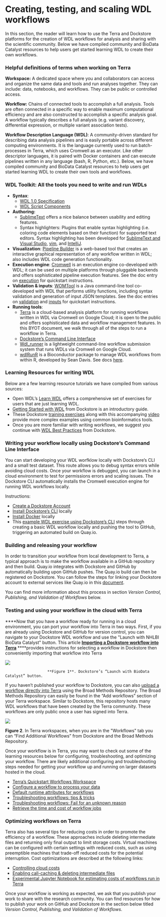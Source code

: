# Creating, testing, and scaling WDL workflows

In this section, the reader will learn how to use the Terra and Dockstore platforms for the creation of WDL workflows for analysis and sharing with the scientific community. Below we have compiled community and BioData Catalyst resources to help users get started learning WDL to create their own workflows.

### Helpful definitions of terms when working on Terra

**Workspace:** A dedicated space where you and collaborators can access and organize the same data and tools and run analyses together. They can include: data, notebooks, and workflows. They can be public or controlled access.

**Workflow:** Chains of connected tools to accomplish a full analysis. Tools are often connected in a specific way to enable maximum computational efficiency and are also constructed to accomplish a specific analysis goal. A workflow typically describes a full analysis \(e.g. variant discovery, differential expression, or multiple variant association tests\).

**Workflow Description Language \(WDL\)**: A community-driven standard for describing data analysis pipelines and is easily portable across different computing environments. It is the language currently used to run batch-processes in Terra, which uses Cromwell as an executor. Like other descriptor languages, it is paired with Docker containers and can execute pipelines written in any language \(bash, R, Python, etc.\). Below, we have compiled community and BioData Catalyst resources to help users get started learning WDL to create their own tools and workflows.  


### WDL Toolkit: All the tools you need to write and run WDLs

* **Syntax**:
  * [WDL 1.0 Specification](https://github.com/openwdl/wdl/blob/main/versions/1.0/SPEC.md)
  * [WDL Script Components](https://support.terra.bio/hc/en-us/sections/360007350012-Script-Components)
* **Authoring:** 
  * [SublimeText](https://www.sublimetext.com/) offers a nice balance between usability and editing features.
  * Syntax highlighters: Plugins that enable syntax highlighting \(i.e. coloring code elements based on their function\) for supported text editors. Syntax highlighting has been developed for [SublimeText and Visual Studio](https://github.com/broadinstitute/wdl-sublime-syntax-highlighter), [vim](https://github.com/broadinstitute/vim-wdl), and [IntelliJ](https://github.com/broadinstitute/winstanley#winstanley-an-intellij-plug-in-for-wdl).
* **Visualization**: [Pipeline Builder](http://pb.opensource.epam.com/) is a web-based tool that creates an interactive graphical representation of any workflow written in WDL; also includes WDL code generation functionality. 
* **Execution engine**: [Cromwell](https://support.terra.bio/hc/en-us/articles/360037487871-Execute-) is an execution engine co-developed with WDL; it can be used on multiple platforms through pluggable backends and offers sophisticated pipeline execution features. See the doc entry on [execution](https://support.terra.bio/hc/en-us/articles/360037487871) for quickstart instructions.
* **Validation & inputs**: [WOMTool](https://cromwell.readthedocs.io/en/stable/WOMtool/) is a Java command-line tool co-developed with WDL that performs utility functions, including syntax validation and generation of input JSON templates. See the doc entries on [validation](https://support.terra.bio/hc/en-us/articles/360037486851) and [inputs](https://support.terra.bio/hc/en-us/articles/360037120252) for quickstart instructions.
* **Running tools**:
  * [Terra](https://support.terra.bio/hc/en-us/sections/360008068731-BioData-Catalyst) is a cloud-based analysis platform for running workflows written in WDL via Cromwell on Google Cloud; it is open to the public and offers sophisticated data and workflow management features. In this BYOT document, we walk through all of the steps to run a workflow in Terra. 
  * [Dockstore’s Command Line Interface](https://dockstore.org/quick-start)
  * [Wdl\_runner](https://github.com/broadinstitute/wdl-runner) is a lightweight command-line workflow submission system that runs WDLs via Cromwell on Google Cloud.
  * [wdlRunR](https://github.com/seandavi/wdlRunR) is a Bioconductor package to manage WDL workflows from within R, developed by Sean Davis. See docs [here](https://seandavi.github.io/wdlRunR/).

### Learning Resources for writing WDL

Below are a few learning resource tutorials we have compiled from various sources:

* Open WDL’s [Learn WDL](https://github.com/openwdl/learn-wdl) offers a comprehensive set of exercises for users that are just learning WDL. 
* [Getting Started with WDL](https://docs.dockstore.org/en/develop/getting-started/getting-started-with-wdl.html) from Dockstore is an introductory guide. 
* These Dockstore [training exercises](https://github.com/dockstore/bcc2020-training) along with this accompanying [video](https://www.youtube.com/watch?v=shMr_Bd01Ko&t=3226s) provide more complex examples using common bioinformatics tools.
* Once you are more familiar with writing workflows, we suggest you continue with [WDL Best Practices](https://docs.dockstore.org/en/develop/advanced-topics/best-practices/wdl-best-practices.html) from Dockstore.

### Writing your workflow locally using Dockstore’s Command Line Interface

You can start developing your WDL worfklow locally with Dockstore’s CLI and a small test dataset. This route allows you to debug syntax errors while avoiding cloud costs. Once your workflow is debugged, you can launch in a cloud environment to test for permissions errors and scaling issues. The Dockstore CLI automatically installs the Cromwell execution engine for running WDL workflows locally. 

Instructions: 

* [Create a Dockstore Account](https://docs.dockstore.org/en/develop/getting-started/register-on-dockstore.html?highlight=register)
* [Install Dockstore’s CLI](https://dockstore.org/quick-start) locally
* [Install Docker](https://docs.docker.com/engine/install/ubuntu/) locally
* This [example WDL exercise using Dockstore’s CLI](https://docs.dockstore.org/en/develop/getting-started/getting-started-with-wdl.html) steps through creating a basic WDL workflow locally and pushing the tool to GitHub, triggering an automated build on Quay.io. 

### Building and releasing your workflow

In order to transition your workflow from local development to Terra, a typical approach is to make the workflow available in a GitHub repository and then build. Quay.io integrates with Dockstore and GitHub by automatically building upon GitHub pushes. The Quay.io build can then be registered on Dockstore. You can follow the steps for linking your Dockstore account to external services like Quay.io in this [document](https://docs.dockstore.org/en/develop/getting-started/register-on-dockstore.html). 

 You can find more information about this process in section _Version Control, Publishing, and Validation of Workflows_ below.   


### Testing and using your workflow in the cloud with Terra

  
****Now that you have a workflow ready for running in a cloud environment, you can port your workflow into Terra in two ways. First, if you are already using Dockstore and GitHub for version control, you can navigate to your Dockstore WDL workflow and use the "Launch with NHLBI BioData Catalyst" button. This article [**Importing a Dockstore workflow into Terra**](https://support.terra.bio/hc/en-us/articles/360038137292) ****provides instructions for selecting a workflow in Dockstore then conveniently importing that workflow into Terra

![](https://lh6.googleusercontent.com/CIp0M8UXZnu0jmK3NpG1p2C5MygZePnbKu1wVHeSvg5bXAAMZNZy_85Xp7je2uBFAeHIJcPChDD2pcE8ydCGJbaqyMGr4zG7cj2aeikXEg0vHC5uTzvh-xh1QJotweMLpliW2l44)

                       **Figure 1**. Dockstore’s “Launch with BioData Catalyst” button.   


If you haven’t published your workflow to Dockstore, you can also [upload a workflow directly into Terra](https://support.terra.bio/hc/en-us/articles/360031366091-Create-edit-and-share-a-new-workflow) using the Broad Methods Repository. The Broad Methods Repository can easily be found in the “Add workflows” section of your Terra workspace. Similar to Dockstore, this repository hosts many WDL workflows that have been created by the Terra community. These workflows are only public once a user has signed into Terra.   


![](https://lh5.googleusercontent.com/MFBy23Tn7HeHRk9lPJb8ruojxpyRndEYxu9XXGkiEGIYKJKKueqjaJNuuIprhB0FmH4w0g4QYpSBV_-l6uqjtT_OlL5VW9hWlwTUWtxFyURWmwNGfjynZUZVltjRESNEP3rwjfE3)

**Figure 2**. In Terra workspaces, when you are in the "Workflows" tab you can “Find Additional Workflows” from Dockstore and the Broad Methods Repository.  


Once your workflow is in Terra, you may want to check out some of the learning resources below for configuring, troubleshooting, and optimizing your workflow. There are likely additional configuring and troubleshooting steps needed for getting your workflow up and running on larger datasets hosted in the cloud.

* [Terra’s Quickstart Workflows Workspace](https://terra.biodatacatalyst.nhlbi.nih.gov/#workspaces/fc-product-demo/Terra-Workflows-Quickstart)
* [Configure a workflow to process your data](https://support.terra.bio/hc/en-us/articles/360026521831-Configure-a-workflow-to-process-your-data)
* [Default runtime attributes for workflows](https://support.terra.bio/hc/en-us/articles/360046944671-Default-runtime-attributes-for-workflow-submissions)
* [Troubleshooting workflows: tips & tricks](https://support.terra.bio/hc/en-us/articles/360027920592)
* [Troubleshooting workflows: Fail for an unknown reason](https://support.terra.bio/hc/en-us/articles/360036927631)
* [Retrieve the time and cost of workflow jobs](https://support.terra.bio/hc/en-us/articles/360037862771-How-do-I-retrieve-the-time-and-cost-of-my-workflow-)

### Optimizing workflows on Terra

Terra also has several tips for reducing costs in order to promote the efficiency of a workflow. These approaches include deleting intermediate files and returning only final output to limit storage costs. Virtual machines can be configured with certain settings with reduced costs, such as using preemptible machines that trade-off reduced costs for the potential interruption. Cost optimizations are described at the following links:

* [Controlling cloud costs](https://support.terra.bio/hc/en-us/articles/360029772212-Controlling-Cloud-costs-sample-use-cases)
* [Enabling call-caching & deleting intermediate files](https://support.terra.bio/hc/en-us/articles/360039681632-Saving-storage-costs-by-deleting-Intermediate-files)
* [Experimental Jupyter Notebook for estimating costs of workflows run in Terra](https://app.terra.bio/#workspaces/biodata-catalyst/BioData%20Catalyst%20Collection/notebooks/launch/Workflow%20Cost%20Estimator.ipynb)

Once your workflow is working as expected, we ask that you publish your work to share with the research community. You can find resources for how to publish your work on GitHub and Dockstore in the section below titled _Version Control, Publishing, and Validation of Workflows_.   


